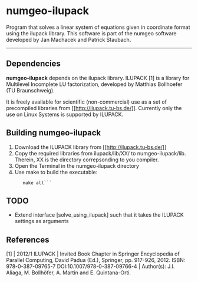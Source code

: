 # numgeo-ilupack

Program that solves a linear system of equations given in coordinate format using the ilupack library. This software is part of the numgeo software developed by Jan Machacek and Patrick Staubach.

---

## Dependencies

**numgeo-ilupack** depends on the ilupack library. 
ILUPACK [1] is a library for Multilevel Incomplete LU factorization, developed by Matthias Bollhoefer (TU Braunschweig). 

It is freely available for scientific (non-commercial) use as a set of precompiled libraries from [[http://ilupack.tu-bs.de/]]. 
Currently only the use on Linux Systems is supported by ILUPACK.

## Building numgeo-ilupack
1. Download the ILUPACK library from [[http://ilupack.tu-bs.de/]]
2. Copy the required libraries from ilupack/lib/XX/ to numgeo-ilupack/lib.
   Therein, XX is the directory correpsonding to you compiler.
3. Open the Terminal in the numgeo-ilupack directory
4. Use make to build the executable:
   ```make clean
      make all```

## TODO

* Extend interface [solve_using_ilupack] such that it takes the ILUPACK settings as arguments


## References

[1] | 2012/1 ILUPACK
| Invited Book Chapter in Springer Encyclopedia of Parallel Computing, David Padua (Ed.), Springer, pp. 917-926, 2012. ISBN: 978-0-387-09765-7 DOI:10.1007/978-0-387-09766-4
| Author(s): J.I. Aliaga, M. Bollhöfer, A. Martin and E. Quintana-Orti.
